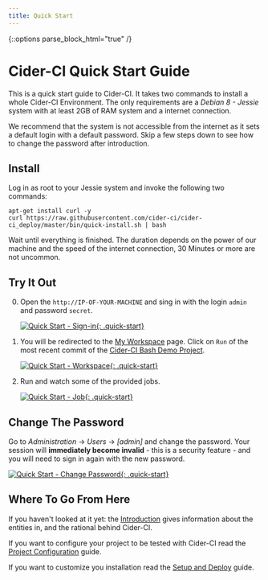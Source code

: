 ```yaml
---
title: Quick Start
---
```

{::options parse_block_html="true" /}

# Cider-CI Quick Start Guide

This is a quick start guide to Cider-CI. It takes two commands to install
a whole Cider-CI Environment. The only requirements are a _Debian 8 - Jessie_
system with at least 2GB of RAM system and a internet connection.

We recommend that the system is not accessible from the internet as it sets
a default login with a default password. Skip a few steps down to see how
to change the password after introduction.

## Install

Log in as root to your Jessie system
and invoke the following two commands:

    apt-get install curl -y
    curl https://raw.githubusercontent.com/cider-ci/cider-ci_deploy/master/bin/quick-install.sh | bash

Wait until everything is finished. The duration depends on the power of our
machine and the speed of the internet connection, 30 Minutes or more are not
uncommon.

## Try It Out

0. Open the `http://IP-OF-YOUR-MACHINE` and sing in with the login `admin` and
  password `secret`.

    [![Quick Start - Sign-in](/introduction/quick-start/sign-in.png){: .quick-start}](/introduction/quick-start/sign-in.png)

0. You will be redirected to the [My Workspace](http://cider-ci.info/articles/my-workspace/) page. Click on `Run` of the most recent commit of the
[Cider-CI Bash Demo Project](https://github.com/cider-ci/cider-ci_demo-project-bash).

    [![Quick Start - Workspace](/introduction/quick-start/workspace.png){: .quick-start}](/introduction/quick-start/workspace.png)

0. Run and watch some of the provided jobs.

    [![Quick Start - Job](/introduction/quick-start/job.png){: .quick-start}](/introduction/quick-start/job.png)

## Change The Password

Go to _Administration_ → _Users_ → _[admin]_ and change the password. Your
session will **immediately become invalid** - this is a security feature - and
you will need to sign in again with the new password.

[![Quick Start - Change Password](/introduction/quick-start/change-password.png){: .quick-start}](/introduction/quick-start/change-password.png)



## Where To Go From Here

If you haven't looked at it yet: the [Introduction](/introduction/) gives
information about the entities in, and the rational behind Cider-CI.

If you want to configure your project to be tested with Cider-CI read
the [Project Configuration](/project-configuration/) guide.

If you want to customize you installation read the [Setup and Deploy](/installation/setup_and_deploy.html) guide.





